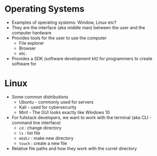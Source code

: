 # Operating Systems
* Examples of operating systems: Window, Linux etc?
* They are the interface (aka middle man) between the user and the computer hardware
* Provides tools for the user to use the computer
  * File explorer
  * Browser
  * etc.
* Provides a SDK (software development kit) for programmers to create software for

# Linux
* Some common distributions
  * Ubuntu - commonly used for servers
  * Kali - used for cybersecurity
  * Mint - The GUI looks exactly like Windows 10 
* For fullstack developers, we want to work with the terminal (aka CLI - command line interface)
  * `cd` : change directory
  * `ls` : list file
  * `mkdir` : make new directory
  * `touch` : create a new file
* Relative file paths and how they work with the curret directory